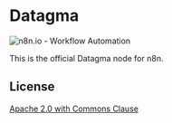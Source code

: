 # Datagma

![n8n.io - Workflow Automation](https://raw.githubusercontent.com/n8n-io/n8n/master/docs/images/n8n-logo.png)

This is the official Datagma node for n8n.

## License
[Apache 2.0 with Commons Clause](https://github.com/n8n-io/n8n/blob/master/packages/nodes-base/LICENSE.md)
